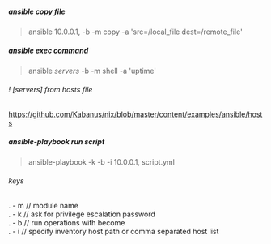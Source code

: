 ##### ansible copy file
> ansible 10.0.0.1, -b -m copy -a 'src=/local_file dest=/remote_file'

##### ansible exec command
> ansible *servers* -b -m shell -a 'uptime'  

###### ! [servers] from hosts file
https://github.com/Kabanus/nix/blob/master/content/examples/ansible/hosts

##### ansible-playbook run script
> ansible-playbook -k -b -i 10.0.0.1, script.yml

###### keys
. - m // module name  
. - k // ask for privilege escalation password  
. - b // run operations with become  
. - i // specify inventory host path or comma separated host list  
